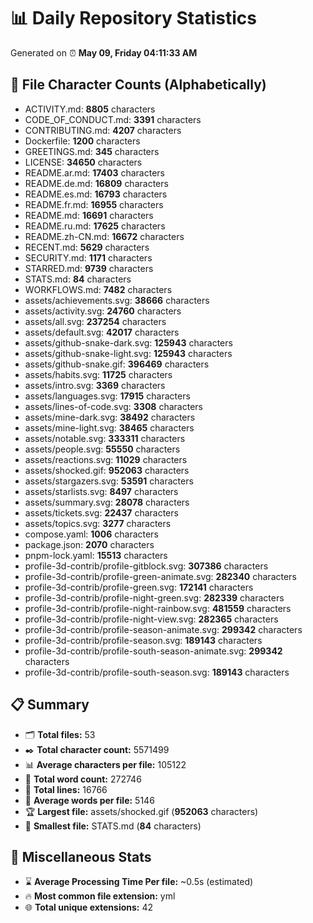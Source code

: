# 📊 Daily Repository Statistics
Generated on ⏰ **May 09, Friday 04:11:33 AM**

## 📂 File Character Counts (Alphabetically)
- ACTIVITY.md: **8805** characters
- CODE_OF_CONDUCT.md: **3391** characters
- CONTRIBUTING.md: **4207** characters
- Dockerfile: **1200** characters
- GREETINGS.md: **345** characters
- LICENSE: **34650** characters
- README.ar.md: **17403** characters
- README.de.md: **16809** characters
- README.es.md: **16793** characters
- README.fr.md: **16955** characters
- README.md: **16691** characters
- README.ru.md: **17625** characters
- README.zh-CN.md: **16672** characters
- RECENT.md: **5629** characters
- SECURITY.md: **1171** characters
- STARRED.md: **9739** characters
- STATS.md: **84** characters
- WORKFLOWS.md: **7482** characters
- assets/achievements.svg: **38666** characters
- assets/activity.svg: **24760** characters
- assets/all.svg: **237254** characters
- assets/default.svg: **42017** characters
- assets/github-snake-dark.svg: **125943** characters
- assets/github-snake-light.svg: **125943** characters
- assets/github-snake.gif: **396469** characters
- assets/habits.svg: **11725** characters
- assets/intro.svg: **3369** characters
- assets/languages.svg: **17915** characters
- assets/lines-of-code.svg: **3308** characters
- assets/mine-dark.svg: **38492** characters
- assets/mine-light.svg: **38465** characters
- assets/notable.svg: **333311** characters
- assets/people.svg: **55550** characters
- assets/reactions.svg: **11029** characters
- assets/shocked.gif: **952063** characters
- assets/stargazers.svg: **53591** characters
- assets/starlists.svg: **8497** characters
- assets/summary.svg: **28078** characters
- assets/tickets.svg: **22437** characters
- assets/topics.svg: **3277** characters
- compose.yaml: **1006** characters
- package.json: **2070** characters
- pnpm-lock.yaml: **15513** characters
- profile-3d-contrib/profile-gitblock.svg: **307386** characters
- profile-3d-contrib/profile-green-animate.svg: **282340** characters
- profile-3d-contrib/profile-green.svg: **172141** characters
- profile-3d-contrib/profile-night-green.svg: **282339** characters
- profile-3d-contrib/profile-night-rainbow.svg: **481559** characters
- profile-3d-contrib/profile-night-view.svg: **282365** characters
- profile-3d-contrib/profile-season-animate.svg: **299342** characters
- profile-3d-contrib/profile-season.svg: **189143** characters
- profile-3d-contrib/profile-south-season-animate.svg: **299342** characters
- profile-3d-contrib/profile-south-season.svg: **189143** characters

## 📋 Summary
- 🗂️ **Total files:** 53
- ✒️ **Total character count:** 5571499
- 📊 **Average characters per file:** 105122
- 📝 **Total word count:** 272746
- 🧾 **Total lines:** 16766
- 📐 **Average words per file:** 5146
- 🏆 **Largest file:** assets/shocked.gif (**952063** characters)
- 🥉 **Smallest file:** STATS.md (**84** characters)

## 🌟 Miscellaneous Stats
- ⌛ **Average Processing Time Per file:** ~0.5s (estimated)
- 🔥 **Most common file extension:** yml
- 🌐 **Total unique extensions:** 42
